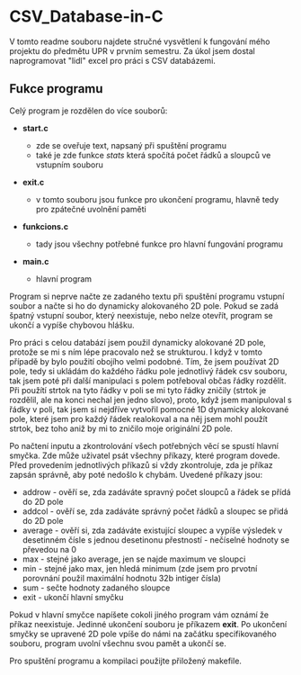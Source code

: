 # CSV_Database-in-C
V tomto readme souboru najdete stručné vysvětlení k fungování mého projektu do předmětu UPR v prvním semestru. Za úkol jsem dostal naprogramovat "lidl" excel pro práci s CSV databázemi.

## Fukce programu
Celý program je rozdělen do více souborů:
- **start.c**
  - zde se oveřuje text, napsaný při spuštění programu
  - také je zde funkce *stats* která spočítá počet řádků a sloupců ve vstupním souboru

- **exit.c**
  - v tomto souboru jsou funkce pro ukončení programu, hlavně tedy pro zpátečné uvolnění paměti
 
- **funkcions.c**
  - tady jsou všechny potřebné funkce pro hlavní fungování programu
  
- **main.c**
  - hlavní program
  
  
Program si neprve načte ze zadaného textu při spuštění programu vstupní soubor a načte si ho do dynamicky alokovaného 2D pole. Pokud se zadá špatný vstupní soubor, který neexistuje, nebo nelze otevřít, program se ukončí a vypíše chybovou hlášku.

Pro práci s celou databází jsem použil dynamicky alokované 2D pole, protože se mi s ním lépe pracovalo než se strukturou. I když v tomto případě by bylo použití obojího velmi podobné. Tím, že jsem používat 2D pole, tedy si ukládám do každého řádku pole jednotlivý řádek csv souboru, tak jsem poté při další manipulaci s polem potřeboval občas řádky rozdělit. Při použítí strtok na tyto řádky v poli se mi tyto řádky zničily (strtok je rozdělil, ale na konci nechal jen jedno slovo), proto, když jsem manipuloval s řádky v poli, tak jsem si nejdříve vytvořil pomocné 1D dynamicky alokované pole, které jsem pro každý řádek realokoval a na něj jsem mohl použít strtok, bez toho aniž by mi to zničilo moje originální 2D pole.

Po načtení inputu a zkontrolování všech potřebných věcí se spustí hlavní smyčka. Zde může uživatel psát všechny příkazy, které program dovede. Před provedením jednotlivých příkazů si vždy zkontroluje, zda je příkaz zapsán správně, aby poté nedošlo k chybám. Uvedené příkazy jsou:
  - addrow - ověří se, zda zadáváte spravný počet sloupců a řádek se přídá do 2D pole
  - addcol - ověří se, zda zadáváte správný počet řádků a sloupec se přidá do 2D pole
  - average - ověří si, zda zadáváte existující sloupec a vypíše výsledek v desetinném čísle s jednou desetinonu přestností
            - nečíselné hodnoty se převedou na 0
  - max - stejné jako average, jen se najde maximum ve sloupci
  - min - stejné jako max, jen hledá minimum (zde jsem pro prvotní porovnání použil maximální hodnotu 32b intiger čísla)
  - sum - sečte hodnoty zadaného sloupce
  - exit - ukončí hlavní smyčku
  
 Pokud v hlavní smyčce napíšete cokoli jiného program vám oznámí že příkaz neexistuje. Jedinné ukončení souboru je příkazem **exit**.
 Po ukončení smyčky se upravené 2D pole vpíše do námi na začátku specifikovaného souboru, program uvolní všechnu svou pamět a ukončí se.

Pro spuštění programu a kompilaci použijte přiložený makefile.
